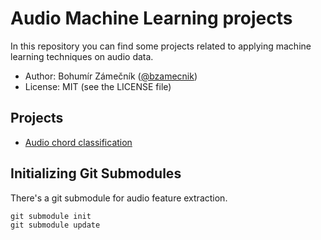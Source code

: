 # Audio Machine Learning projects

In this repository you can find some projects related to applying machine learning techniques on audio data.

- Author: Bohumír Zámečník ([@bzamecnik](http://twitter.com/bzamecnik))
- License: MIT (see the LICENSE file)

## Projects

- [Audio chord classification](chord-recognition/)

## Initializing Git Submodules

There's a git submodule for audio feature extraction.

```
git submodule init
git submodule update
```
